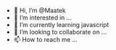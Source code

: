 - 👋 Hi, I’m @Maatek
- 👀 I’m interested in ...
- 🌱 I’m currently learning javascript
- 💞️ I’m looking to collaborate on ...
- 📫 How to reach me ...

<!---
Maatek/Maatek is a ✨ special ✨ repository because its `README.md` (this file) appears on your GitHub profile.
You can click the Preview link to take a look at your changes.
--->
